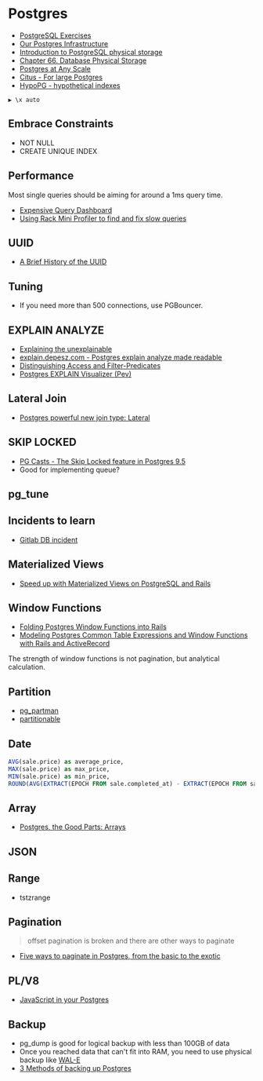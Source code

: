 # Postgres

* [PostgreSQL Exercises](https://pgexercises.com/)
* [Our Postgres Infrastructure](http://blog.honeybadger.io/our-postgres-infrastructure/)
* [Introduction to PostgreSQL physical storage](http://rachbelaid.com/introduction-to-postgres-physical-storage/)
* [Chapter 66. Database Physical Storage](https://www.postgresql.org/docs/10/static/storage.html)
* [Postgres at Any Scale](https://www.youtube.com/watch?v=_wU2dglywAU)
* [Citus - For large Postgres](https://www.citusdata.com/)
* [HypoPG - hypothetical indexes](https://github.com/dalibo/hypopg)

```
▶ \x auto
```

## Embrace Constraints

* NOT NULL
* CREATE UNIQUE INDEX

## Performance

Most single queries should be aiming for around a 1ms query time.

* [Expensive Query Dashboard](https://blog.heroku.com/expensive-query-speed-up-app)
* [Using Rack Mini Profiler to find and fix slow queries](https://schneems.com/2017/06/22/a-tale-of-slow-pagination/)

## UUID

* [A Brief History of the UUID](https://segment.com/blog/a-brief-history-of-the-uuid/)

## Tuning

* If you need more than 500 connections, use PGBouncer.

## EXPLAIN ANALYZE

* [Explaining the unexplainable](https://www.depesz.com/2013/05/09/explaining-the-unexplainable-part-3)
* [explain.depesz.com - Postgres explain analyze made readable](https://explain.depesz.com/)
* [Distinguishing Access and Filter-Predicates](http://use-the-index-luke.com/sql/explain-plan/postgresql/filter-predicates)
* [Postgres EXPLAIN Visualizer (Pev)](http://tatiyants.com/pev/#/plans/new)

## Lateral Join

* [Postgres powerful new join type: Lateral](https://blog.heapanalytics.com/postgresqls-powerful-new-join-type-lateral/)

## SKIP LOCKED

* [PG Casts - The Skip Locked feature in Postgres 9.5](https://www.pgcasts.com/episodes/7/skip-locked/)
* Good for implementing queue?

## pg_tune

## Incidents to learn

* [Gitlab DB incident](https://about.gitlab.com/2017/02/01/gitlab-dot-com-database-incident/)

## Materialized Views

* [Speed up with Materialized Views on PostgreSQL and Rails](https://www.sitepoint.com/speed-up-with-materialized-views-on-postgresql-and-rails/)

## Window Functions

* [Folding Postgres Window Functions into Rails](https://blog.codeship.com/folding-postgres-window-functions-into-rails/)
* [Modeling Postgres Common Table Expressions and Window Functions with Rails and ActiveRecord](http://blog.nrowegt.com/modeling-postgres-common-table-expressions-and-window-functions-with-rails-and-activerecord/)

The strength of window functions is not pagination, but analytical calculation.

## Partition

* [pg_partman](https://github.com/keithf4/pg_partman)
* [partitionable](https://github.com/pacuna/partitionable)

## Date

```sql
AVG(sale.price) as average_price,
MAX(sale.price) as max_price,
MIN(sale.price) as min_price,
ROUND(AVG(EXTRACT(EPOCH FROM sale.completed_at) - EXTRACT(EPOCH FROM sale.created_at))) as average_sale_time
```

## Array

* [Postgres, the Good Parts: Arrays](http://blog.ryankelly.us/2016/08/21/postgres-the-good-parts-arrays.html)

## JSON

## Range

* tstzrange

## Pagination

> offset pagination is broken and there are other ways to paginate

* [Five ways to paginate in Postgres, from the basic to the exotic](https://www.citusdata.com/blog/2016/03/30/five-ways-to-paginate/)

## PL/V8

* [JavaScript in your Postgres](https://blog.heroku.com/javascript_in_your_postgres)

## Backup

* pg_dump is good for logical backup with less than 100GB of data
* Once you reached data that can't fit into RAM, you need to use physical backup like [WAL-E](https://github.com/wal-e/wal-e)
* [3 Methods of backing up Postgres](https://www.urbackup.org/backup_postgresql.html)